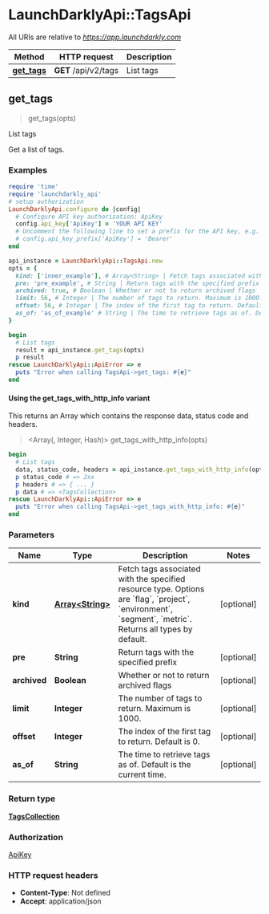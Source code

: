 # LaunchDarklyApi::TagsApi

All URIs are relative to *https://app.launchdarkly.com*

| Method | HTTP request | Description |
| ------ | ------------ | ----------- |
| [**get_tags**](TagsApi.md#get_tags) | **GET** /api/v2/tags | List tags |


## get_tags

> <TagsCollection> get_tags(opts)

List tags

Get a list of tags.

### Examples

```ruby
require 'time'
require 'launchdarkly_api'
# setup authorization
LaunchDarklyApi.configure do |config|
  # Configure API key authorization: ApiKey
  config.api_key['ApiKey'] = 'YOUR API KEY'
  # Uncomment the following line to set a prefix for the API key, e.g. 'Bearer' (defaults to nil)
  # config.api_key_prefix['ApiKey'] = 'Bearer'
end

api_instance = LaunchDarklyApi::TagsApi.new
opts = {
  kind: ['inner_example'], # Array<String> | Fetch tags associated with the specified resource type. Options are `flag`, `project`, `environment`, `segment`, `metric`. Returns all types by default.
  pre: 'pre_example', # String | Return tags with the specified prefix
  archived: true, # Boolean | Whether or not to return archived flags
  limit: 56, # Integer | The number of tags to return. Maximum is 1000.
  offset: 56, # Integer | The index of the first tag to return. Default is 0.
  as_of: 'as_of_example' # String | The time to retrieve tags as of. Default is the current time.
}

begin
  # List tags
  result = api_instance.get_tags(opts)
  p result
rescue LaunchDarklyApi::ApiError => e
  puts "Error when calling TagsApi->get_tags: #{e}"
end
```

#### Using the get_tags_with_http_info variant

This returns an Array which contains the response data, status code and headers.

> <Array(<TagsCollection>, Integer, Hash)> get_tags_with_http_info(opts)

```ruby
begin
  # List tags
  data, status_code, headers = api_instance.get_tags_with_http_info(opts)
  p status_code # => 2xx
  p headers # => { ... }
  p data # => <TagsCollection>
rescue LaunchDarklyApi::ApiError => e
  puts "Error when calling TagsApi->get_tags_with_http_info: #{e}"
end
```

### Parameters

| Name | Type | Description | Notes |
| ---- | ---- | ----------- | ----- |
| **kind** | [**Array&lt;String&gt;**](String.md) | Fetch tags associated with the specified resource type. Options are &#x60;flag&#x60;, &#x60;project&#x60;, &#x60;environment&#x60;, &#x60;segment&#x60;, &#x60;metric&#x60;. Returns all types by default. | [optional] |
| **pre** | **String** | Return tags with the specified prefix | [optional] |
| **archived** | **Boolean** | Whether or not to return archived flags | [optional] |
| **limit** | **Integer** | The number of tags to return. Maximum is 1000. | [optional] |
| **offset** | **Integer** | The index of the first tag to return. Default is 0. | [optional] |
| **as_of** | **String** | The time to retrieve tags as of. Default is the current time. | [optional] |

### Return type

[**TagsCollection**](TagsCollection.md)

### Authorization

[ApiKey](../README.md#ApiKey)

### HTTP request headers

- **Content-Type**: Not defined
- **Accept**: application/json


